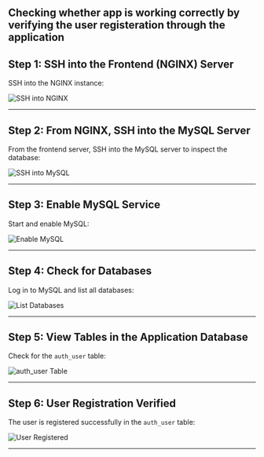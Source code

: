 ## Checking whether app is working correctly by verifying the user registeration through the application


## Step 1: SSH into the Frontend (NGINX) Server

SSH into the NGINX instance:

  
![SSH into NGINX](https://github.com/user-attachments/assets/82b1ee56-e3b3-47ac-b332-85bd20a4e3ab)

---

## Step 2: From NGINX, SSH into the MySQL Server

From the frontend server, SSH into the MySQL server to inspect the database:

  
![SSH into MySQL](https://github.com/user-attachments/assets/8967c52d-2805-4128-9653-e2dcf53ee9a3)

---

## Step 3: Enable MySQL Service

Start and enable MySQL:

  
![Enable MySQL](https://github.com/user-attachments/assets/861d0c35-3a5e-4d36-a3ca-1fb12105693f)

---

## Step 4: Check for Databases

Log in to MySQL and list all databases:

  
![List Databases](https://github.com/user-attachments/assets/fcfd9c0c-d79f-4f59-b301-fe5ff318e801)

---

## Step 5: View Tables in the Application Database

Check for the `auth_user` table:

  
![auth_user Table](https://github.com/user-attachments/assets/bc11754d-40fe-4072-8549-d1fc3082208d)

---

## Step 6: User Registration Verified

The user is registered successfully in the `auth_user` table:

  
![User Registered](https://github.com/user-attachments/assets/9990af7a-bc5a-481c-9268-a834191a3c76)

---






